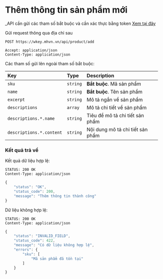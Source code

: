 # Thêm thông tin sản phẩm mới

_API cần gửi các tham số bắt buộc và cần xác thực bằng token [Xem tại đây](README.md)

Gửi request thông qua địa chỉ sau
 ```http
POST https://wkey.mhvn.vn/api/product/add

Accept: application/json
Content-Type: application/json
```

Các tham số gửi lên ngoài tham số bắt buộc:

| Key | Type | Description |
| :--- | :--- | :--- |
| `sku` | `string` | **Bắt buộc**. Mã sản phẩm |
| `name` | `string` | **Bắt buộc**. Tên sản phẩm |
| `excerpt` | `string` | Mô tả ngắn về sản phẩm |
| `descriptions` | `array` | Mô tả chi tiết về sản phẩm |
| `descriptions.*.name` | `string` | Tiêu đề mô tả chi tiết sản phẩm |
| `descriptions.*.content` | `string` | Nội dung mô tả chi tiết sản phẩm |

### Kết quả trả về
Kết quả dữ liệu hợp lệ:
 ```http
STATUS: 200 OK
Content-Type: application/json
```
```javascript
{
    "status": "OK",
    "status_code": 200,
    "message": "Thêm thông tin thành công"
}
```

Dữ liệu không hợp lệ:
 ```http
STATUS: 200 OK
Content-Type: application/json
```
```javascript
{
    "status": "INVALID_FIELD",
    "status_code": 422,
    "message": "Có dữ liệu không hợp lệ",
    "errors": {
        "sku": [
            "Mã sản phẩm đã tồn tại"
        ]
    }
}
```
